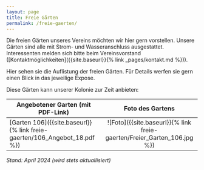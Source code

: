 ```yaml
---
layout: page
title: Freie Gärten
permalink: /freie-gaerten/
---
```


Die freien Gärten unseres Vereins möchten wir hier gern vorstellen. Unsere Gärten sind alle mit Strom- und Wasseranschluss ausgestattet. Interessenten melden sich bitte beim Vereinsvorstand ([Kontaktmöglichkeiten]({{site.baseurl}}{% link _pages/kontakt.md %})).

Hier sehen sie die Auflistung der freien Gärten. Für Details werfen sie gern einen Blick in das jeweilige Expose.

Diese Gärten kann unserer Kolonie zur Zeit anbieten:

| Angebotener Garten (mit PDF-Link) | Foto des Gartens |
|---|:-:|
|  [Garten 106]({{site.baseurl}}{% link freie-gaerten/106_Angebot_18.pdf %}) | ![Foto]({{site.baseurl}}{% link freie-gaerten/Freier_Garten_106.jpg %}) |

 *Stand: April 2024 (wird stets aktuallisiert)*

